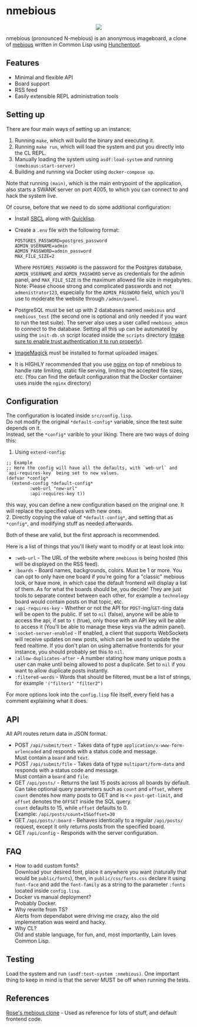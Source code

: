 # nmebious

<p align="center">
  <img src="markdown/logo.png">
</p>

nmebious (pronounced N-mebious) is an anonymous imageboard, a clone of [mebious](http://mebious.co.uk) written in Common Lisp using [Hunchentoot](https://edicl.github.io/hunchentoot/).

## Features

- Minimal and flexible API
- Board support
- RSS feed
- Easily extensible REPL administration tools

## Setting up

There are four main ways of setting up an instance:

1. Running `make`, which will build the binary and executing it.
2. Running `make run`, which will load the system and put you directly into the CL REPL. 
3. Manually loading the system using `asdf:load-system` and running `(nmebious:start-server)`
4. Building and running via Docker using `docker-compose up`.

Note that running `(main)`, which is the main entrypoint of the application, also starts a SWANK server on port 4005, to which you can connect to and hack the system live.

Of course, before that we need to do some additional configuration:

- Install [SBCL](http://www.sbcl.org/) along with [Quicklisp](https://www.quicklisp.org/).

- Create a `.env` file with the following format:
	```
  POSTGRES_PASSWORD=postgres_password
  ADMIN_USERNAME=admin
  ADMIN_PASSWORD=admin_password
  MAX_FILE_SIZE=2
  ```
  Where `POSTGRES_PASSWORD` is the password for the Postgres database, `ADMIN_USERNAME` and `ADMIN_PASSWORD` serve as credentials for the admin panel, and `MAX_FILE_SIZE` is the maximum allowed file size in megabytes.  
  Note: Please choose strong and complicated passwords and not `admenistrator123`, especially for the `ADMIN_PASSWORD` field, which you'll use to moderate the website through `/admin/panel`.

- PostgreSQL must be set up with 2 databases named `nmebious` and `nmebious_test` (the second one is optional and only needed if you want to run the test suite). The server also uses a user called `nmebious_admin` to connect to the database. Setting all this up can be automated by using the `init-db.sh` script located inside the `scripts` directory [(make sure to enable trust authentication it to run properly)](https://wiki.archlinux.org/title/PostgreSQL#Optional_configuration).

- [ImageMagick](https://imagemagick.org/) must be installed to format uploaded images.

- It is HIGHLY recommended that you use [nginx](https://www.nginx.com/) on top of nmebious to handle rate limiting, static file serving, limiting the accepted file sizes, etc. (You can find the default configuration that the Docker container uses inside the `nginx` directory)

## Configuration

The configuration is located inside `src/config.lisp`.  
Do not modify the original `*default-config*` variable, since the test suite depends on it.  
Instead, set the `*config*` varible to your liking. There are two ways of doing this:

1. Using `extend-config`:
```
;; Example
;; Here the config will have all the defaults, with `web-url` and `api-requires-key` being set to new values.
(defvar *config*
  (extend-config *default-config*
		 :web-url "new-url"
		 :api-requires-key t))
```
this way, you can define a new configuration based on the original one. It will replace the specified values with new ones.  
2. Directly copying the value of `*default-config*`, and setting that as `*config*`, and modifying stuff as needed afterwards.  

Both of these are valid, but the first approach is recommended.

Here is a list of things that you'll likely want to modify or at least look into:
- `:web-url` - The URL of the website where `nmebious` is being hosted (this will be displayed on the RSS feed).
- `:boards` - Board names, backgrounds, colors. Must be 1 or more. You can opt to only have one board if you're going for a "classic" mebious look, or have more, in which case the default frontend will display a list of them. As for what the boards should be, you decide! They are just tools to separate context between each other, for example a `technology` board would contain posts on that topic, etc.
- `:api-requires-key` - Whether or not the API for `POST`-ing/`GET`-ting data will be open to the public. If set to `nil` (false), anyone will be able to access the api, if set to `t` (true), only those with an API key will be able to access it (You'll be able to manage these keys via the admin panel).
- `:socket-server-enabled` - If enabled, a client that supports WebSockets will receive updates on new posts, which can be used to update the feed realtime. If you don't plan on using alternative frontends for your instance, you should probably set this to `nil`.
- `:allow-duplicates-after` - A number stating how many unique posts a user can make until being allowed to post a duplicate. Set to `nil` if you want to allow duplicate posts instantly.
- `:filtered-words` - Words that should be filtered, must be a list of strings, for example `'("filter1" "filter2")`

For more options look into the `config.lisp` file itself, every field has a comment explaining what it does.

## API
All API routes return data in JSON format.

- POST `/api/submit/text` - Takes data of type `application/x-www-form-urlencoded` and responds with a status code and message.  
Must contain a `board` and `text`.
- POST `/api/submit/file` - Takes data of type `multipart/form-data` and responds with a status code and message.  
Must contain a `board` and `file`.
- GET `/api/posts/` - Returns the last 15 posts across all boards by default.  
Can take optional query parameters such as `count` and `offset`, where `count` denotes how many posts to GET and is <= `post-get-limit`, and `offset` denotes the `OFFSET` inside the SQL query.  
`count` defaults to 15, while `offset` defaults to 0.  
Example: `/api/posts/count=15&offset=30`
- GET `/api/posts/:board` - Behaves identically to a regular `/api/posts/` request, except it only returns posts from the specified board.
- GET `/api/config` - Responds with the server configuration.

## FAQ
- How to add custom fonts?  
Download your desired font, place it anywhere you want (naturally that would be `public/fonts`), then, in `public/css/fonts.css` declare it using `font-face` and add the `font-family` as a string to the parameter `:fonts` located inside `config.lisp`.
- Docker vs manual deployment?  
Probably Docker.
- Why rewrite from TS?  
Alerts from dependabot were driving me crazy, also the old implementation was weird and hacky.
- Why CL?  
Old and stable language, for fun, and, most importantly, Lain loves Common Lisp.

## Testing

Load the system and run `(asdf:test-system :nmebious)`.
One important thing to keep in mind is that the server MUST be off when running the tests.

## References
[Rose's mebious clone](https://github.com/dataphreak1001/mebious) - Used as reference for lots of stuff, and default frontend code.
